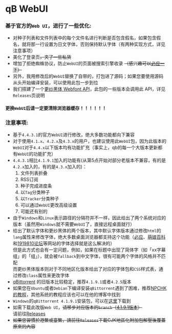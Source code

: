 # qB WebUI
### 基于官方的`Web UI`，进行了一些优化:
* 对种子列表和文件列表中的每个文件名进行判断是否包含假名，如果包含假名，就将那一行设置为日文字体，否则保持默认字体（有两种实现方式，详见注意事项）
* 美化了登录页<s>，夹了一些私货 </s>
* 增加了拒绝蜘蛛协议，防止`WebUI`的页面被搜索引擎收录 <s>（感兴趣可以[必应一下](https://cnm.buhuibing.xyz/?s=qBittorrent%20Web%E7%94%A8%E6%88%B7%E7%95%8C%E9%9D%A2)）</s>
* 另外，我用修改后的`WebUI`替换了自带的，打包进了源码；如果您要使用源码从头开始编译安装，可以使用此包一步到位
* 我们搭建了一个[更纱黑体 Webfont API](https://fonts.lpsub.com/)，此包的一些版本会调用此 API，详见`Releases`页说明
#### 更换`WebUI`后请一定要清除浏览器缓存！！！！！！

### 注意事项:
* 基于`4.4.3.1`的官方`WebUI`进行修改，绝大多数功能都向下兼容
* 对于使用`4.1.x`、`4.2.x`及`4.3.x`的用户，也建议使用此`WebUI`包，因为此版本的`WebUI`对于`4.4.x`以下版本均有功能扩充（事实上，qb的每一个大版本更新都有`WebUI`的功能扩充）
* `4.4.3.1`相比`4.1.9.1`加入的功能有(从第5点开始对部分老版本不兼容，有的是`4.2.x`加入的，有的是`4.3.x`加入的)：
  1. 文件列表折叠
  2. RSS订阅
  3. 种子完成进度条
  4. 以`Tag`分类种子
  5. 以`Tracker`分类种子
  6. 可以通过`WebUI`更改高级设置
  7. 可能还有别的
* 由于`Windows`和`Linux`表示路径的分隔符并不一样，因此给出了两个系统对应的版本（虽然用`Windows`就不需要`WebUI`了，直接远程桌面就行）
* 给出了默认字体和更纱黑体的两个版本，其中默认字体版本通过修改`html`的`lang`属性来修改字体，绝大多数桌面浏览器都支持这个功能（[必应](https://www.bing.com/)、[萌娘百科](https://zh.moegirl.org.cn/)和[1919810论坛](https://1919810.com/)等网站的字体选择就是这么解决的）<br>但是此方式也会有一定问题，例如，如果在标题中出现了简体字（如「xx字幕组」的「组」），就会被`fallback`到中文字体，很有可能两个字体的风格并不匹配<br>而更纱黑体版本则对于不同地区化版本给出了对应的字体包和`CSS`样式表，通过修改`class`属性来更改字体
* [qBittorrent](https://github.com/qbittorrent/qBittorrent) 的旧版本比较稳定，推荐`4.1.9.1`或者`4.2.5`版本
* 如果您在`Ubuntu`或者`Debian`下编译安装`qBittorrent`遇到了困难，推荐[NPCHK的教程](https://npchk.info/ubuntu-debian-install-qbittorrent/)，其他系统的教程应该也可以在他的博客中找到
* `Windows`的`qBittorrent 4.1.9.1`安装包，可以在[这里](https://sourceforge.net/projects/qbittorrent/files/qbittorrent-win32/qbittorrent-4.1.9.1/)下载到
* 如需下载此改版`Web UI`，<s>请移步对应版本的`branch`（[4.1.9.1版本](https://github.com/Lambholl/qb-webui/tree/4.1.9.1)）</s><br>
请前往[Releases](https://github.com/Lambholl/qb-webui/releases/latest)
* <s>如果您習慣於港繁或臺繁，請前往`Releases`下載CJK地區化附加包解壓後覆蓋原來的內容</s>
